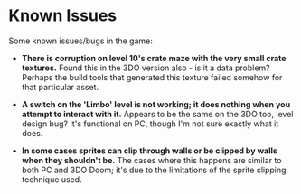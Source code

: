 # Known Issues

Some known issues/bugs in the game:

- **There is corruption on level 10's crate maze with the very small crate textures.** Found this in the 3DO version also - is it a data problem? Perhaps the build tools that generated this texture failed somehow for that particular asset.

- **A switch on the 'Limbo' level is not working; it does nothing when you attempt to interact with it.** Appears to be the same on the 3DO too, level design bug? It's functional on PC, though I'm not sure exactly what it does.

- **In some cases sprites can clip through walls or be clipped by walls when they shouldn't be.** The cases where this happens are similar to both PC and 3DO Doom; it's due to the limitations of the sprite clipping technique used.
